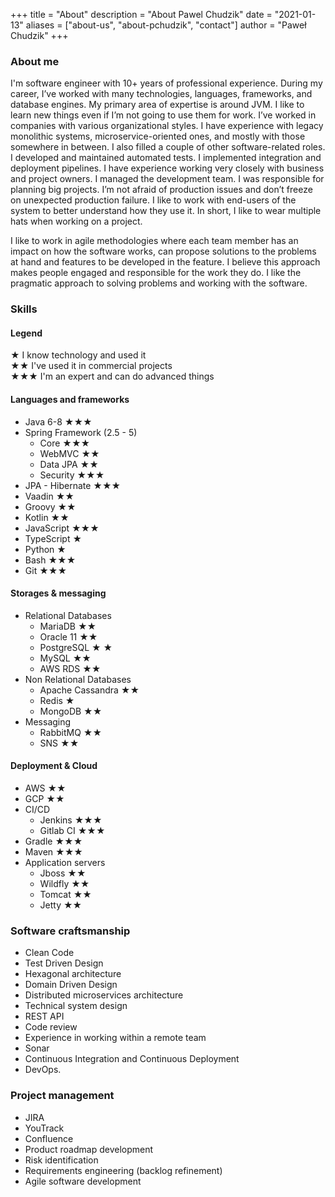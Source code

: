 +++ title = "About"
description = "About Pawel Chudzik"
date = "2021-01-13"
aliases = ["about-us", "about-pchudzik", "contact"]
author = "Paweł Chudzik"
+++

### About me

I'm software engineer with 10+ years of professional experience. During my career, I’ve worked with many technologies,
languages, frameworks, and database engines. My primary area of expertise is around JVM. I like to learn new things even
if I’m not going to use them for work. I’ve worked in companies with various organizational styles. I have experience
with legacy monolithic systems, microservice-oriented ones, and mostly with those somewhere in between. I also filled a
couple of other software-related roles. I developed and maintained automated tests. I implemented integration and
deployment pipelines. I have experience working very closely with business and project owners. I managed the development
team. I was responsible for planning big projects. I’m not afraid of production issues and don’t freeze on unexpected
production failure. I like to work with end-users of the system to better understand how they use it. In short, I like
to wear multiple hats when working on a project.

I like to work in agile methodologies where each team member has an impact on how the software works, can propose
solutions to the problems at hand and features to be developed in the feature. I believe this approach makes people
engaged and responsible for the work they do. I like the pragmatic approach to solving problems and working with the
software.

### Skills

#### Legend

★ I know technology and used it  
★★ I've used it in commercial projects  
★★★ I'm an expert and can do advanced things

#### Languages and frameworks

* Java 6-8 ★★★
* Spring Framework (2.5 - 5)
    * Core ★★★
    * WebMVC ★★
    * Data JPA ★★
    * Security ★★★
* JPA - Hibernate ★★★
* Vaadin ★★
* Groovy ★★
* Kotlin ★★
* JavaScript ★★★
* TypeScript ★
* Python ★
* Bash ★★★
* Git ★★★

#### Storages & messaging

* Relational Databases
    * MariaDB ★★
    * Oracle 11 ★★
    * PostgreSQL ★ ★
    * MySQL ★★
    * AWS RDS ★★
* Non Relational Databases
    * Apache Cassandra ★★
    * Redis ★
    * MongoDB ★★
* Messaging
    * RabbitMQ ★★
    * SNS ★★

#### Deployment & Cloud

* AWS ★★
* GCP ★★
* CI/CD
    * Jenkins ★★★
    * Gitlab CI ★★★
* Gradle ★★★
* Maven ★★★
* Application servers
    * Jboss ★★
    * Wildfly ★★
    * Tomcat ★★
    * Jetty ★★

### Software craftsmanship

* Clean Code
* Test Driven Design
* Hexagonal architecture
* Domain Driven Design
* Distributed microservices architecture
* Technical system design
* REST API
* Code review
* Experience in working within a remote team
* Sonar
* Continuous Integration and Continuous Deployment
* DevOps.

### Project management

* JIRA
* YouTrack
* Confluence
* Product roadmap development
* Risk identification
* Requirements engineering (backlog refinement)
* Agile software development
